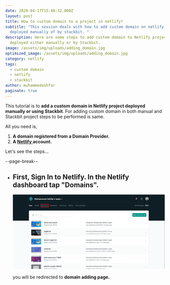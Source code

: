 ```yaml
---
date: 2020-04-17T15:48:32.000Z
layout: post
title: How to custom domain to a project in netlify?
subtitle: "This session deals with how to add custom domain on netlify project
  deployed manually of by stackbit. "
description: Here are some steps to add custom domain to Netlify project
  deployed either manually or by Stackbit.
image: /assets/img/uploads/adding_domain.jpg
optimized_image: /assets/img/uploads/adding_domain.jpg
category: netlify
tags:
  - custom domain
  - netlify
  - stackbit
author: muhammedashfar
paginate: true
---
```

This tutorial is to **add a custom domain in Netlify project deployed manually or using Stackbit**. For adding custom domain in both manual and Stackbit project steps to be performed is same.

All you need is,

1. **A domain registered from a Domain Provider.**
2. **A [Netlify ](https://www.netlify.com)account.**

Let's see the steps...

\--page-break--

* ## First, Sign In to Netlify. In the Netlify dashboard tap "Domains".

  ![adding domain](/assets/img/uploads/adding_domain_1.png "adding domain")

  you will be redirected to **domain adding page.**